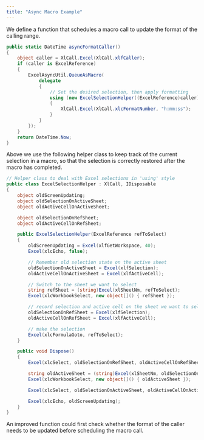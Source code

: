 ```yaml
---
title: "Async Macro Example"
---
```

We define a function that schedules a macro call to update the format of the calling range.

```csharp
public static DateTime asyncFormatCaller()
{
    object caller = XlCall.Excel(XlCall.xlfCaller);
    if (caller is ExcelReference)
    {
        ExcelAsyncUtil.QueueAsMacro(
            delegate
            {
                // Set the desired selection, then apply formatting
                using (new ExcelSelectionHelper((ExcelReference)caller))
                {
                    XlCall.Excel(XlCall.xlcFormatNumber, "h:mm:ss");
                }
            }
        });
    }
    return DateTime.Now;
}
```

Above we use the following helper class to keep track of the current selection in a macro, so that the selection is correctly restored after the macro has completed.

```csharp
// Helper class to deal with Excel selections in 'using' style
public class ExcelSelectionHelper : XlCall, IDisposable
{
    object oldScreenUpdating;
    object oldSelectionOnActiveSheet;
    object oldActiveCellOnActiveSheet;

    object oldSelectionOnRefSheet;
    object oldActiveCellOnRefSheet;

    public ExcelSelectionHelper(ExcelReference refToSelect)
    {
        oldScreenUpdating = Excel(xlfGetWorkspace, 40);
        Excel(xlcEcho, false);

        // Remember old selection state on the active sheet
        oldSelectionOnActiveSheet = Excel(xlfSelection);
        oldActiveCellOnActiveSheet = Excel(xlfActiveCell);

        // Switch to the sheet we want to select
        string refSheet = (string)Excel(xlSheetNm, refToSelect);
        Excel(xlcWorkbookSelect, new object[]() { refSheet });

        // record selection and active cell on the sheet we want to select
        oldSelectionOnRefSheet = Excel(xlfSelection);
        oldActiveCellOnRefSheet = Excel(xlfActiveCell);

        // make the selection
        Excel(xlcFormulaGoto, refToSelect);
    }

    public void Dispose()
    {
        Excel(xlcSelect, oldSelectionOnRefSheet, oldActiveCellOnRefSheet);

        string oldActiveSheet = (string)Excel(xlSheetNm, oldSelectionOnActiveSheet);
        Excel(xlcWorkbookSelect, new object[]() { oldActiveSheet });

        Excel(xlcSelect, oldSelectionOnActiveSheet, oldActiveCellOnActiveSheet);

        Excel(xlcEcho, oldScreenUpdating);
    }
}
```

An improved function could first check whether the format of the caller needs to be updated before scheduling the macro call.
